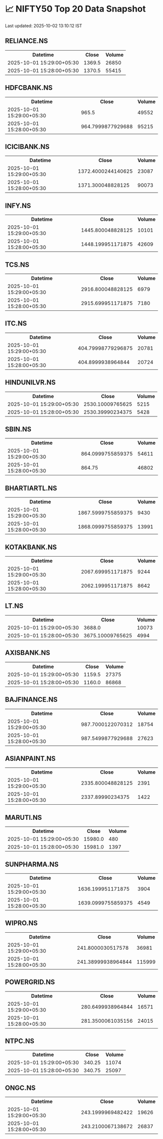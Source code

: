 # 📈 NIFTY50 Top 20 Data Snapshot

Last updated: 2025-10-02 13:10:12 IST

## RELIANCE.NS

<table>
  <tr><th>Datetime</th><th>Close</th><th>Volume</th></tr>
  <tr><td>2025-10-01 15:29:00+05:30</td><td>1369.5</td><td>26850</td></tr>
  <tr><td>2025-10-01 15:28:00+05:30</td><td>1370.5</td><td>55415</td></tr>
</table>

## HDFCBANK.NS

<table>
  <tr><th>Datetime</th><th>Close</th><th>Volume</th></tr>
  <tr><td>2025-10-01 15:29:00+05:30</td><td>965.5</td><td>49552</td></tr>
  <tr><td>2025-10-01 15:28:00+05:30</td><td>964.7999877929688</td><td>95215</td></tr>
</table>

## ICICIBANK.NS

<table>
  <tr><th>Datetime</th><th>Close</th><th>Volume</th></tr>
  <tr><td>2025-10-01 15:29:00+05:30</td><td>1372.4000244140625</td><td>23087</td></tr>
  <tr><td>2025-10-01 15:28:00+05:30</td><td>1371.300048828125</td><td>90073</td></tr>
</table>

## INFY.NS

<table>
  <tr><th>Datetime</th><th>Close</th><th>Volume</th></tr>
  <tr><td>2025-10-01 15:29:00+05:30</td><td>1445.800048828125</td><td>10101</td></tr>
  <tr><td>2025-10-01 15:28:00+05:30</td><td>1448.199951171875</td><td>42609</td></tr>
</table>

## TCS.NS

<table>
  <tr><th>Datetime</th><th>Close</th><th>Volume</th></tr>
  <tr><td>2025-10-01 15:29:00+05:30</td><td>2916.800048828125</td><td>6979</td></tr>
  <tr><td>2025-10-01 15:28:00+05:30</td><td>2915.699951171875</td><td>7180</td></tr>
</table>

## ITC.NS

<table>
  <tr><th>Datetime</th><th>Close</th><th>Volume</th></tr>
  <tr><td>2025-10-01 15:29:00+05:30</td><td>404.79998779296875</td><td>20781</td></tr>
  <tr><td>2025-10-01 15:28:00+05:30</td><td>404.8999938964844</td><td>20724</td></tr>
</table>

## HINDUNILVR.NS

<table>
  <tr><th>Datetime</th><th>Close</th><th>Volume</th></tr>
  <tr><td>2025-10-01 15:29:00+05:30</td><td>2530.10009765625</td><td>5215</td></tr>
  <tr><td>2025-10-01 15:28:00+05:30</td><td>2530.39990234375</td><td>5428</td></tr>
</table>

## SBIN.NS

<table>
  <tr><th>Datetime</th><th>Close</th><th>Volume</th></tr>
  <tr><td>2025-10-01 15:29:00+05:30</td><td>864.0999755859375</td><td>54611</td></tr>
  <tr><td>2025-10-01 15:28:00+05:30</td><td>864.75</td><td>46802</td></tr>
</table>

## BHARTIARTL.NS

<table>
  <tr><th>Datetime</th><th>Close</th><th>Volume</th></tr>
  <tr><td>2025-10-01 15:29:00+05:30</td><td>1867.5999755859375</td><td>9430</td></tr>
  <tr><td>2025-10-01 15:28:00+05:30</td><td>1868.0999755859375</td><td>13991</td></tr>
</table>

## KOTAKBANK.NS

<table>
  <tr><th>Datetime</th><th>Close</th><th>Volume</th></tr>
  <tr><td>2025-10-01 15:29:00+05:30</td><td>2067.699951171875</td><td>9244</td></tr>
  <tr><td>2025-10-01 15:28:00+05:30</td><td>2062.199951171875</td><td>8642</td></tr>
</table>

## LT.NS

<table>
  <tr><th>Datetime</th><th>Close</th><th>Volume</th></tr>
  <tr><td>2025-10-01 15:29:00+05:30</td><td>3688.0</td><td>10073</td></tr>
  <tr><td>2025-10-01 15:28:00+05:30</td><td>3675.10009765625</td><td>4994</td></tr>
</table>

## AXISBANK.NS

<table>
  <tr><th>Datetime</th><th>Close</th><th>Volume</th></tr>
  <tr><td>2025-10-01 15:29:00+05:30</td><td>1159.5</td><td>27375</td></tr>
  <tr><td>2025-10-01 15:28:00+05:30</td><td>1160.0</td><td>86868</td></tr>
</table>

## BAJFINANCE.NS

<table>
  <tr><th>Datetime</th><th>Close</th><th>Volume</th></tr>
  <tr><td>2025-10-01 15:29:00+05:30</td><td>987.7000122070312</td><td>18754</td></tr>
  <tr><td>2025-10-01 15:28:00+05:30</td><td>987.5499877929688</td><td>27623</td></tr>
</table>

## ASIANPAINT.NS

<table>
  <tr><th>Datetime</th><th>Close</th><th>Volume</th></tr>
  <tr><td>2025-10-01 15:29:00+05:30</td><td>2335.800048828125</td><td>2391</td></tr>
  <tr><td>2025-10-01 15:28:00+05:30</td><td>2337.89990234375</td><td>1422</td></tr>
</table>

## MARUTI.NS

<table>
  <tr><th>Datetime</th><th>Close</th><th>Volume</th></tr>
  <tr><td>2025-10-01 15:29:00+05:30</td><td>15980.0</td><td>480</td></tr>
  <tr><td>2025-10-01 15:28:00+05:30</td><td>15981.0</td><td>1397</td></tr>
</table>

## SUNPHARMA.NS

<table>
  <tr><th>Datetime</th><th>Close</th><th>Volume</th></tr>
  <tr><td>2025-10-01 15:29:00+05:30</td><td>1636.199951171875</td><td>3904</td></tr>
  <tr><td>2025-10-01 15:28:00+05:30</td><td>1639.0999755859375</td><td>4549</td></tr>
</table>

## WIPRO.NS

<table>
  <tr><th>Datetime</th><th>Close</th><th>Volume</th></tr>
  <tr><td>2025-10-01 15:29:00+05:30</td><td>241.8000030517578</td><td>36981</td></tr>
  <tr><td>2025-10-01 15:28:00+05:30</td><td>241.38999938964844</td><td>115999</td></tr>
</table>

## POWERGRID.NS

<table>
  <tr><th>Datetime</th><th>Close</th><th>Volume</th></tr>
  <tr><td>2025-10-01 15:29:00+05:30</td><td>280.6499938964844</td><td>16571</td></tr>
  <tr><td>2025-10-01 15:28:00+05:30</td><td>281.3500061035156</td><td>24015</td></tr>
</table>

## NTPC.NS

<table>
  <tr><th>Datetime</th><th>Close</th><th>Volume</th></tr>
  <tr><td>2025-10-01 15:29:00+05:30</td><td>340.25</td><td>11074</td></tr>
  <tr><td>2025-10-01 15:28:00+05:30</td><td>340.75</td><td>25097</td></tr>
</table>

## ONGC.NS

<table>
  <tr><th>Datetime</th><th>Close</th><th>Volume</th></tr>
  <tr><td>2025-10-01 15:29:00+05:30</td><td>243.1999969482422</td><td>19626</td></tr>
  <tr><td>2025-10-01 15:28:00+05:30</td><td>243.2100067138672</td><td>26837</td></tr>
</table>

